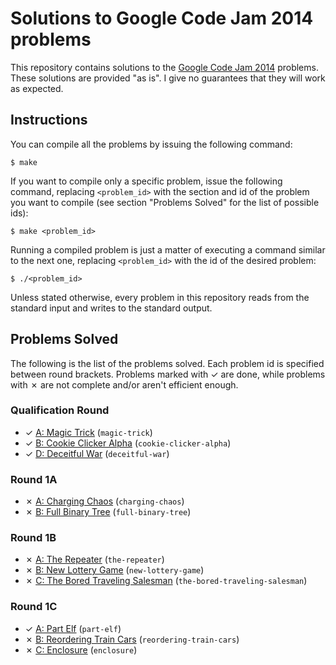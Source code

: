 # Solutions to Google Code Jam 2014 problems

This repository contains solutions to the [Google Code Jam 2014][1] problems. These solutions are provided "as is". I give no guarantees that they will work as expected.

## Instructions

You can compile all the problems by issuing the following command:

    $ make

If you want to compile only a specific problem, issue the following command, replacing `<problem_id>` with the section and id of the problem you want to compile (see section "Problems Solved" for the list of possible ids):

    $ make <problem_id>

Running a compiled problem is just a matter of executing a command similar to the next one, replacing `<problem_id>` with the id of the desired problem:

    $ ./<problem_id>

Unless stated otherwise, every problem in this repository reads from the standard input and writes to the standard output.

## Problems Solved

The following is the list of the problems solved. Each problem id is specified between round brackets. Problems marked with ✓ are done, while problems with ✗ are not complete and/or aren't efficient enough.

### Qualification Round

* ✓ [A: Magic Trick][qual1] (`magic-trick`)
* ✓ [B: Cookie Clicker Alpha][qual2] (`cookie-clicker-alpha`)
* ✓ [D: Deceitful War][qual4] (`deceitful-war`)

### Round 1A

* ✗ [A: Charging Chaos][round1a1] (`charging-chaos`)
* ✗ [B: Full Binary Tree][round1a2] (`full-binary-tree`)

### Round 1B

* ✗ [A: The Repeater][round1b1] (`the-repeater`)
* ✗ [B: New Lottery Game][round1b2] (`new-lottery-game`)
* ✗ [C: The Bored Traveling Salesman][round1b3] (`the-bored-traveling-salesman`)

### Round 1C

* ✓ [A: Part Elf][round1c1] (`part-elf`)
* ✗ [B: Reordering Train Cars][round1c2] (`reordering-train-cars`)
* ✗ [C: Enclosure][round1c3] (`enclosure`)

[1]: https://code.google.com/codejam
[qual1]: https://code.google.com/codejam/contest/2974486/dashboard#s=p0
[qual2]: https://code.google.com/codejam/contest/2974486/dashboard#s=p1
[qual4]: https://code.google.com/codejam/contest/2974486/dashboard#s=p3
[round1a1]: https://code.google.com/codejam/contest/2984486/dashboard#s=p0
[round1a2]: https://code.google.com/codejam/contest/2984486/dashboard#s=p1
[round1b1]: https://code.google.com/codejam/contest/2994486/dashboard#s=p0
[round1b2]: https://code.google.com/codejam/contest/2994486/dashboard#s=p1
[round1b3]: https://code.google.com/codejam/contest/2994486/dashboard#s=p2
[round1c1]: https://code.google.com/codejam/contest/3004486/dashboard#s=p0
[round1c2]: https://code.google.com/codejam/contest/3004486/dashboard#s=p1
[round1c3]: https://code.google.com/codejam/contest/3004486/dashboard#s=p2

